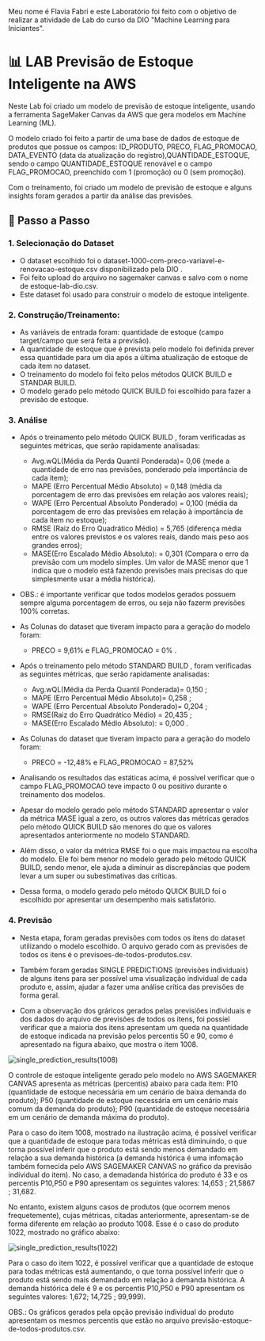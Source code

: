 Meu nome é Flavia Fabri e este Laboratório foi feito com o objetivo de realizar a atividade de Lab do curso da DIO "Machine Learning para Iniciantes".


# 📊 LAB Previsão de Estoque Inteligente na AWS 

Neste Lab foi criado um modelo de previsão de estoque inteligente, usando a ferramenta SageMaker Canvas da AWS que gera modelos em  Machine Learning (ML). 

O modelo criado foi feito a partir de uma base de dados de estoque de produtos que possue os campos: ID_PRODUTO, PRECO, FLAG_PROMOCAO, DATA_EVENTO (data da atualização do registro),QUANTIDADE_ESTOQUE, sendo o campo QUANTIDADE_ESTOQUE renovável e o campo FLAG_PROMOCAO, preenchido com 1 (promoção) ou 0 (sem promoção). 

Com o treinamento, foi criado um modelo de previsão de estoque e alguns insights foram gerados a partir da análise das previsões.


## 🚀 Passo a Passo

### 1. Selecionação do Dataset

-   O dataset escolhido foi o dataset-1000-com-preco-variavel-e-renovacao-estoque.csv disponibilizado pela DIO .
-   Foi feito upload do arquivo no sagemaker canvas  e salvo com o nome de estoque-lab-dio.csv.
-   Este dataset foi usado para construir o modelo de estoque inteligente.
  
   
### 2. Construção/Treinamento:

-   As variáveis de entrada foram: quantidade de estoque (campo target/campo que será feita a previsão).
-   A quantidade de estoque que é prevista pelo modelo foi definida prever essa quantidade para um dia após a última atualização de estoque de cada item no dataset.
-   O treinamento do modelo foi feito pelos métodos QUICK BUILD e STANDAR BUILD.
-   O modelo gerado pelo método QUICK BUILD foi escolhido para fazer a previsão de estoque.

### 3. Análise

-  Após o treinamento pelo método QUICK BUILD , foram verificadas as seguintes métricas, que serão rapidamente analisadas:

    - Avg.wQL(Média da Perda Quantil Ponderada)=  0,06   (mede a quantidade de erro nas previsões, ponderado pela importância de cada item);
    - MAPE  (Erro Percentual Médio Absoluto) =    0,148  (média da porcentagem de erro das previsões em relação aos valores reais);
    - WAPE (Erro Percentual Absoluto Ponderado) = 0,100  (média da porcentagem de erro das previsões em relação à importância de cada item no estoque);
    - RMSE (Raiz do Erro Quadrático Médio) =      5,765  (diferença média entre os valores previstos e os valores reais, dando mais peso aos grandes erros);
    - MASE(Erro Escalado Médio Absoluto): =       0,301  (Compara o erro da previsão com um modelo simples. Um valor de MASE menor que 1 indica que o modelo está fazendo                                                                 previsões mais precisas do que simplesmente usar a média histórica).   
       
-  OBS.: é importante verificar que todos modelos gerados possuem sempre alguma porcentagem de erros, ou seja não fazerm previsões 100% corretas.

-  As Colunas do dataset que tiveram impacto para a geração do modelo foram:
    - PRECO = 9,61% e FLAG_PROMOCAO = 0% .

-  Após o treinamento pelo método STANDARD BUILD , foram verificadas as seguintes métricas, que serão rapidamente analisadas:
  
    -  Avg.wQL(Média da Perda Quantil Ponderada)=  0,150 ;
    -  MAPE  (Erro Percentual Médio Absoluto)=     0,258 ;
    -  WAPE (Erro Percentual Absoluto Ponderado)=  0,204 ;
    -  RMSE(Raiz do Erro Quadrático Médio) =      20,435 ;
    -  MASE(Erro Escalado Médio Absoluto): =       0,000 .   
  
-  As Colunas do dataset que tiveram impacto para a geração do modelo foram:
     -  PRECO = -12,48% e FLAG_PROMOCAO = 87,52%

-  Analisando os resultados das estáticas acima, é possível verificar que o campo FLAG_PROMOCAO teve impacto 0 ou positivo durante o treinamento dos modelos.
-  Apesar do modelo gerado pelo método STANDARD apresentar o valor da  métrica MASE igual a zero, os outros valores das métricas gerados pelo método QUICK BUILD são menores do   que os valores apresentados anteriormente no modelo STANDARD.
-  Além disso, o valor da métrica RMSE foi o que mais impactou na escolha do modelo. Ele foi bem menor no modelo gerado pelo método QUICK BUILD, sendo menor, ele ajuda a         diminuir as discrepâncias que podem levar a um super ou subestimativas das críticas.
-  Dessa forma, o modelo gerado pelo método QUICK BUILD foi o escolhido por apresentar um desempenho mais satisfatório.
  

### 4. Previsão

-  Nesta etapa, foram geradas previsões com todos os itens do dataset utilizando o modelo escolhido. O arquivo gerado com as previsões de todos os itens é o
    previsoes-de-todos-produtos.csv.
-  Também foram geradas SINGLE PREDICTIONS (previsões individuais) de alguns itens para ser possível uma visualização individual de cada produto e, assim, ajudar a fazer uma       análise crítica das previsões de forma geral.
  
-  Com a observação dos gráricos gerados pelas previsiões individuais e dos dados do arquivo de previsões de todos os itens, foi possíel verificar que a maioria dos itens         apresentam um queda na quantidade de estoque indicada na previsão pelos percentis 50 e 90, como é apresentado na figura abaixo, que mostra o item 1008.   

![single_prediction_results(1008)](https://github.com/user-attachments/assets/f5ce66c1-7f26-41b6-bb85-cededbcd511f)

 O controle de estoque inteligente gerado pelo modelo no AWS SAGEMAKER CANVAS apresenta as métricas (percentis) abaixo para cada item:
 P10 (quantidade de estoque necessária em um cenário de baixa demanda do produto);
 P50 (quantidade de estoque necessária em um cenário mais comum da demanda do produto);
 P90 (quantidade de estoque necessária em um cenário de demanda máxima do produto).

 Para o caso do item 1008, mostrado na ilustração acima, é possível verificar que a quantidade de estoque para todas métricas está diminuindo, o que torna possível inferir que o produto está sendo menos demandado em relação a sua demanda histórica (a demanda histórica é uma infomação também fornecida pelo AWS SAGEMAKER CANVAS no gráfico da previsão individual do item). No caso, a demadanda histórica do produto é 33 e os percentis P10,P50 e P90 apresentam os seguintes valores: 14,653 ; 21,5867 ; 31,682.

 No entanto, existem alguns casos de produtos (que ocorrem menos frequetemente), cujas métricas, citadas anteriormente, apresentam-se de forma diferente em relação ao produto 1008. Esse é o caso do produto 1022, mostrado no gráfico abaixo:
 
 ![single_prediction_results(1022)](https://github.com/user-attachments/assets/e2d024a0-f730-4188-bc6c-9aaebc9106db)

 Para o caso do item 1022, é possível verificar que a quantidade de estoque para todas métricas está aumentando, o que torna possível inferir que o produto está sendo mais demandado em relação à demanda histórica. A demanda histórica dele é 9 e os percentis P10,P50 e P90 apresentam os seguintes valores: 1,672; 14,725 ; 99,999).

 OBS.: Os gráficos gerados pela opção previsão individual do produto apresentam os mesmos percentis que estão no arquivo previsão-estoque-de-todos-produtos.csv.


